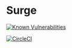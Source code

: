 # Surge

[![Known Vulnerabilities](https://snyk.io/test/github/reaandrew/surge/badge.svg?targetFile=Gopkg.lock)](https://snyk.io/test/github/reaandrew/surge?targetFile=Gopkg.lock)

[![CircleCI](https://circleci.com/gh/reaandrew/surge/tree/master.svg?style=svg)](https://circleci.com/gh/reaandrew/surge/tree/master)

